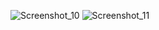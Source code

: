 ![Screenshot_10](https://github.com/JoseAld/Shoot-Game/assets/122170660/15bf4316-113b-4093-8ff0-b204ad2299b9)
![Screenshot_11](https://github.com/JoseAld/Shoot-Game/assets/122170660/93321622-9d7a-4de2-9b6e-81bd57dcf3bd)
